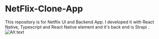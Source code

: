 # NetFlix-Clone-App
This repository is for Netflix UI and Backend App.
I developed it with React Native, Typescript and React Native element
and it's back end is Strapi .
![Alt text](/../<hamid>/Pictures/to/habib.png?raw=true  "This is habib's photo")
